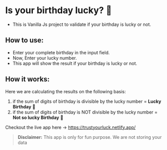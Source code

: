 # Is your birthday lucky? 🤩

- This is Vanilla Js project to validate if your birthday is lucky or not.

## How to use:

- Enter your complete birthday in the input field.
- Now, Enter your lucky number.
- This app will show the result if your birthday is lucky or not.

## How it works:

Here we are calculating the results on the following basis:

1) if the sum of digits of birthday is divisible by the lucky number = **Lucky Birthday** 🥳
2) if the sum of digits of birthday is NOT divisible by the lucky number = **Not so lucky Birthday** 🥺

Checkout the live app here -> https://trustyourluck.netlify.app/

> **Disclaimer:** 
> This app is only for fun purpose. We are not storing your data
